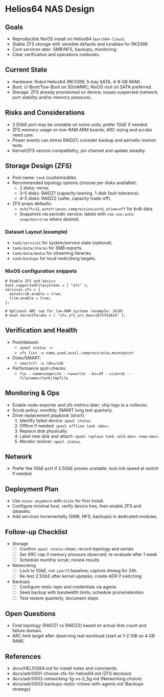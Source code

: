 # Helios64 NAS Design

## Goals
- Reproducible NixOS install on Helios64 (`aarch64-linux`).
- Stable ZFS storage with sensible defaults and tunables for RK3399.
- Core services later: SMB/NFS, backups, monitoring.
- Clear verification and operations runbooks.

## Current State
- Hardware: Kobol Helios64 (RK3399, 5-bay SATA, 4–8 GB RAM).
- Boot: U-Boot/Tow-Boot on SD/eMMC; NixOS root on SATA preferred.
- Storage: ZFS already provisioned on device; issues suspected (network port stability and/or memory pressure).

## Risks and Considerations
- 2.5GbE port may be unstable on some units; prefer 1GbE if needed.
- ZFS memory usage on low-RAM ARM boards; ARC sizing and scrubs need care.
- Power events can stress RAIDZ1; consider backup and periodic resilver tests.
- Kernel/ZFS version compatibility; pin channel and update steadily.

## Storage Design (ZFS)
- Pool name: `tank` (customizable).
- Recommended topology options (choose per disks available):
  - 2 disks: mirror.
  - 3–5 disks: RAIDZ1 (capacity-leaning, 1-disk fault tolerance).
  - 4–5 disks: RAIDZ2 (safer, capacity trade-off).
- ZFS props defaults:
  - `ashift=12`, `autotrim=on`, `compression=zstd`, `atime=off` for bulk data.
  - Snapshots via periodic service; labels with `com.sun:auto-snapshot=true` where desired.

### Dataset Layout (example)
- `tank/services` for system/service state (optional).
- `tank/data/shares` for SMB exports.
- `tank/data/media` for streaming libraries.
- `tank/backups` for local restic/borg targets.

### NixOS configuration snippets
```
# Enable ZFS and basics
boot.supportedFilesystems = [ "zfs" ];
services.zfs = {
  autoScrub.enable = true;
  trim.enable = true;
};

# Optional ARC cap for low-RAM systems (example: 1GiB)
# boot.kernelParams = [ "zfs.zfs_arc_max=1073741824" ];
```

## Verification and Health
- Pool/dataset:
  - `zpool status -v`
  - `zfs list -o name,used,avail,compressratio,mountpoint`
- Disks/SMART:
  - `smartctl -a /dev/sdX`
- Performance spot-checks:
  - `fio --name=seqwrite --rw=write --bs=1M --size=1G --filename=/tank/tmpfile`

## Monitoring & Ops
- Enable node-exporter and zfs metrics later; ship logs to a collector.
- Scrub policy: monthly; SMART long test quarterly.
- Drive replacement playbook (short):
  1) Identify failed device: `zpool status`.
  2) Offline if needed: `zpool offline tank <dev>`.
  3) Replace disk physically.
  4) Label new disk and attach: `zpool replace tank <old-dev> <new-dev>`.
  5) Monitor resilver: `zpool status`.

## Network
- Prefer the 1GbE port if 2.5GbE proves unstable; lock link speed at switch if needed.

## Deployment Plan
- Use `nixos-anywhere` with `disko` for first install.
- Configure minimal host, verify device tree, then enable ZFS and datasets.
- Add services incrementally (SMB, NFS, backups) in dedicated modules.

## Follow-up Checklist
- Storage
  - [ ] Confirm `zpool status` clean; record topology and serials
  - [ ] Set ARC cap if memory pressure observed; re-evaluate after 1 week
  - [ ] Schedule monthly scrub; review results
- Networking
  - [ ] Lock to 1GbE; run `iperf3` baseline; capture dmesg for 24h
  - [ ] Re-test 2.5GbE after kernel updates; create ADR if switching
- Backups
  - [ ] Configure restic repo and credentials via agenix
  - [ ] Seed backup with bandwidth limits; schedule prune/retention
  - [ ] Test restore quarterly; document steps

## Open Questions
- Final topology (RAIDZ1 vs RAIDZ2) based on actual disk count and failure domain.
- ARC limit target after observing real workload (start at 1–2 GiB on 4 GB RAM).

## References
- docs/HELIOS64.md for install notes and commands.
- docs/adr/0001-choose-zfs-for-helios64.md (ZFS decision)
- docs/adr/0002-networking-1g-vs-2_5g.md (Networking choice)
- docs/adr/0003-backups-restic-rclone-with-agenix.md (Backups strategy)
